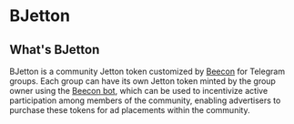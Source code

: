 # BJetton

## What's BJetton

BJetton is a community Jetton token customized by [Beecon](https://beecon.me) for Telegram groups. Each group can have its own Jetton token minted by the group owner using the [Beecon bot](https://t.me/beecon_bot), which can be used to incentivize active participation among members of the community, enabling advertisers to purchase these tokens for ad placements within the community.

